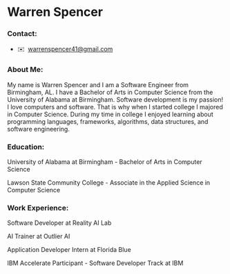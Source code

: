 Warren Spencer
=================================

### Contact:
* ✉️  [warrenspencer41@gmail.com](mailto:warrenspencer41@gmail.com)

### About Me:
My name is Warren Spencer and I am a Software Engineer from Birmingham, AL. I have a Bachelor of Arts in Computer Science from the University of Alabama at Birmingham. Software development is my passion! I love computers and software. That is why when I started college I majored in Computer Science. During my time in college I enjoyed learning about programming languages, frameworks, algorithms, data structures, and software engineering.

### Education:
University of Alabama at Birmingham - Bachelor of Arts in Computer Science

Lawson State Community College - Associate in the Applied Science in Computer Science

### Work Experience:
Software Developer at Reality AI Lab

AI Trainer at Outlier AI

Application Developer Intern at Florida Blue

IBM Accelerate Participant - Software Developer Track at IBM

